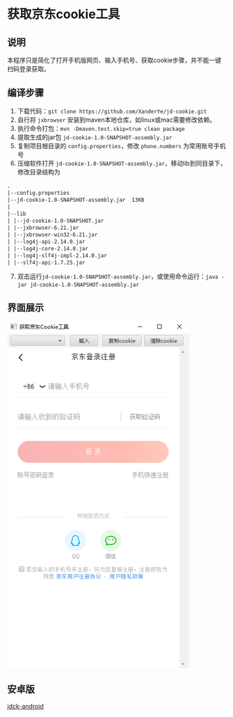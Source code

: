 # 获取京东cookie工具

## 说明

本程序只是简化了打开手机版网页、输入手机号、获取cookie步骤，并不能一键扫码登录获取。

## 编译步骤

1. 下载代码：`git clone https://github.com/XanderYe/jd-cookie.git`
2. 自行将 `jxbrowser` 安装到maven本地仓库，如linux或mac需要修改依赖。
3. 执行命令打包：`mvn -Dmaven.test.skip=true clean package`
4. 提取生成的jar包 `jd-cookie-1.0-SNAPSHOT-assembly.jar`
5. 复制项目根目录的 `config.properties`，修改 `phone.numbers` 为常用账号手机号
6. 压缩软件打开 `jd-cookie-1.0-SNAPSHOT-assembly.jar`，移动lib到同目录下，修改目录结构为
```
.
|--config.properties
|--jd-cookie-1.0-SNAPSHOT-assembly.jar  13KB
|
|--lib
| |--jd-cookie-1.0-SNAPSHOT.jar
| |--jxbrowser-6.21.jar
| |--jxbrowser-win32-6.21.jar
| |--log4j-api-2.14.0.jar
| |--log4j-core-2.14.0.jar
| |--log4j-slf4j-impl-2.14.0.jar
| |--slf4j-api-1.7.25.jar
```
7. 双击运行`jd-cookie-1.0-SNAPSHOT-assembly.jar`，或使用命令运行：`java -jar jd-cookie-1.0-SNAPSHOT-assembly.jar`

## 界面展示

![](doc/gui.png)

## 安卓版
[jdck-android](https://github.com/XanderYe/jdck-android)